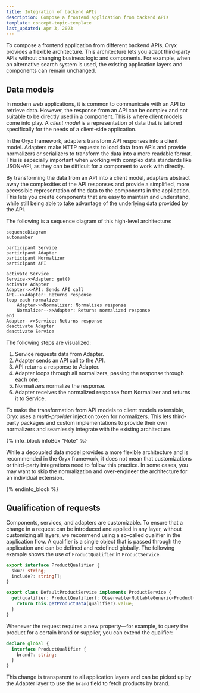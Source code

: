 ```yaml
---
title: Integration of backend APIs
description: Compose a frontend application from backend APIs
template: concept-topic-template
last_updated: Apr 3, 2023
---
```


To compose a frontend application from different backend APIs, Oryx provides a flexible architecture. This architecture lets you adapt third-party APIs without changing business logic and components. For example, when an alternative search system is used, the existing application layers and components can remain unchanged.

## Data models

In modern web applications, it is common to communicate with an API to retrieve data. However, the response from an API can be complex and not suitable to be directly used in a component. This is where client models come into play. A *client model* is a representation of data that is tailored specifically for the needs of a client-side application.

In the Oryx framework, adapters transform API responses into a client model. Adapters make HTTP requests to load data from APIs and provide normalizers or serializers to transform the data into a more readable format. This is especially important when working with complex data standards like JSON-API, as they can be difficult for a component to work with directly.

By transforming the data from an API into a client model, adapters abstract away the complexities of the API responses and provide a simplified, more accessible representation of the data to the components in the application. This lets you create components that are easy to maintain and understand, while still being able to take advantage of the underlying data provided by the API.

The following is a sequence diagram of this high-level architecture:

```mermaid
sequenceDiagram
autonumber

participant Service
participant Adapter
participant Normalizer
participant API

activate Service
Service->>Adapter: get()
activate Adapter
Adapter->>API: Sends API call
API-->>Adapter: Returns response
loop each normalizer
    Adapter->>Normalizer: Normalizes response
    Normalizer-->>Adapter: Returns normalized response
end
Adapter-->>Service: Returns response
deactivate Adapter
deactivate Service

```

The following steps are visualized:

1. Service requests data from Adapter.
2. Adapter sends an API call to the API.
3. API returns a response to Adapter.
4. Adapter loops through all normalizers, passing the response through each one.
5. Normalizers normalize the response.
6. Adapter receives the normalized response from Normalizer and returns it to Service.

To make the transformation from API models to client models extensible, Oryx uses a _multi-provider_ injection token for normalizers. This lets third-party packages and custom implementations to provide their own normalizers and seamlessly integrate with the existing architecture.

{% info_block infoBox "Note" %}

While a decoupled data model provides a more flexible architecture and is recommended in the Oryx framework, it does not mean that customizations or third-party integrations need to follow this practice. In some cases, you may want to skip the normalization and over-engineer the architecture for an individual extension.

{% endinfo_block %}

## Qualification of requests

Components, services, and adapters are customizable. To ensure that a change in a request can be introduced and applied in any layer, without customizing all layers, we recommend using a so-called qualifier in the application flow. A qualifier is a single object that is passed through the application and can be defined and redefined globally. The following example shows the use of `ProductQualifier` in `ProductService`.

```ts
export interface ProductQualifier {
  sku?: string;
  include?: string[];
}

export class DefaultProductService implements ProductService {
  get(qualifier: ProductQualifier): Observable<NullableGeneric<Product>> {
    return this.getProductData(qualifier).value;
  }
}
```

Whenever the request requires a new property—for example, to query the product for a certain brand or supplier, you can extend the qualifier:

```ts
declare global {
  interface ProductQualifier {
    brand?: string;
  }
}
```

This change is transparent to all application layers and can be picked up by the Adapter layer to use the `brand` field to fetch products by brand.
